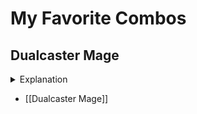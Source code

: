 # My Favorite Combos

## Dualcaster Mage

<details> <summary>Explanation</summary>
  
Prerequisites

- Dualcaster Mage and Twinflame in hand.
- At least one creature on the battlefield.
- 2RRR available.

Steps

1. Cast Twinflame by paying 1R.
2. Holding priority, cast Dualcaster Mage by paying 1RR.
3. Dualcaster Mage enters the battlefield, copying Twinflame.
4. Resolve the Twinflame copy, creating a token copy of Dualcaster Mage.
5. Repeat from step 3.

Results

- Infinite creature tokens with haste.
- Infinite ETB.
- Infinite magecraft triggers.

</details>

- [[Dualcaster Mage]]


